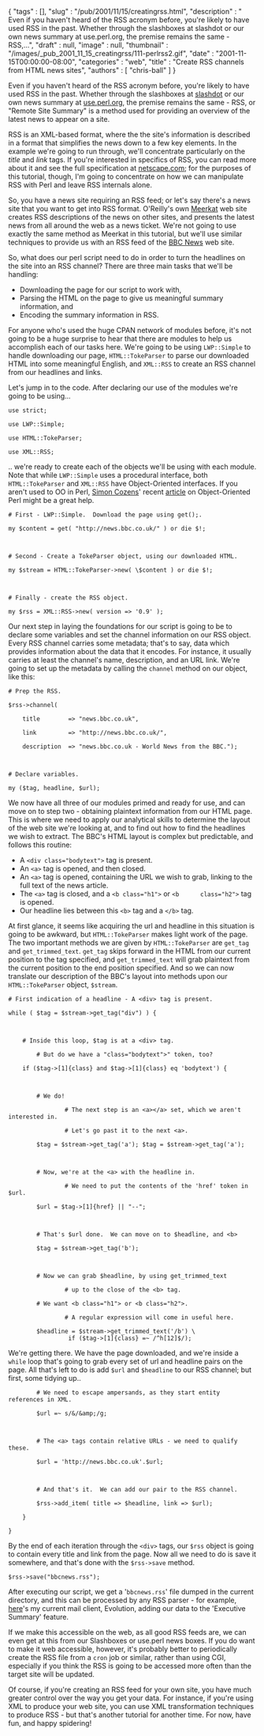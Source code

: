 {
   "tags" : [],
   "slug" : "/pub/2001/11/15/creatingrss.html",
   "description" : " Even if you haven't heard of the RSS acronym before, you're likely to have used RSS in the past. Whether through the slashboxes at slashdot or our own news summary at use.perl.org, the premise remains the same - RSS,...",
   "draft" : null,
   "image" : null,
   "thumbnail" : "/images/_pub_2001_11_15_creatingrss/111-perlrss2.gif",
   "date" : "2001-11-15T00:00:00-08:00",
   "categories" : "web",
   "title" : "Create RSS channels from HTML news sites",
   "authors" : [
      "chris-ball"
   ]
}



Even if you haven't heard of the RSS acronym before, you're likely to have used RSS in the past. Whether through the slashboxes at [slashdot](http://slashdot.org) or our own news summary at [use.perl.org](http://use.perl.org), the premise remains the same - RSS, or "Remote Site Summary" is a method used for providing an overview of the latest news to appear on a site.

RSS is an XML-based format, where the the site's information is described in a format that simplifies the news down to a few key elements. In the example we're going to run through, we'll concentrate particularly on the *title* and *link* tags. If you're interested in specifics of RSS, you can read more about it and see the full specification at [netscape.com](http://my.netscape.com/publish/formats/rss-spec-0.91.html); for the purposes of this tutorial, though, I'm going to concentrate on how we can manipulate RSS with Perl and leave RSS internals alone.

So, you have a news site requiring an RSS feed; or let's say there's a news site that you want to get into RSS format. O'Reilly's own [Meerkat](http://meerkat.oreillynet.com) web site creates RSS descriptions of the news on other sites, and presents the latest news from all around the web as a news ticket. We're not going to use exactly the same method as Meerkat in this tutorial, but we'll use similar techniques to provide us with an RSS feed of the [BBC News](http://news.bbc.co.uk/) web site.

So, what does our perl script need to do in order to turn the headlines on the site into an RSS channel? There are three main tasks that we'll be handling:

-   Downloading the page for our script to work with,
-   Parsing the HTML on the page to give us meaningful summary information, and
-   Encoding the summary information in RSS.

For anyone who's used the huge CPAN network of modules before, it's not going to be a huge surprise to hear that there are modules to help us accomplish each of our tasks here. We're going to be using `LWP::Simple` to handle downloading our page, `HTML::TokeParser` to parse our downloaded HTML into some meaningful English, and `XML::RSS` to create an RSS channel from our headlines and links.

Let's jump in to the code. After declaring our use of the modules we're going to be using...


    use strict;

    use LWP::Simple;

    use HTML::TokeParser;

    use XML::RSS;

.. we're ready to create each of the objects we'll be using with each module. Note that while `LWP::Simple` uses a procedural interface, both `HTML::TokeParser` and `XML::RSS` have Object-Oriented interfaces. If you aren't used to OO in Perl, [Simon Cozens](/pub/au/Cozens_Simon)' recent [article](/pub/a/2001/11/07/ooperl.html) on Object-Oriented Perl might be a great help.


    # First - LWP::Simple.  Download the page using get();.

    my $content = get( "http://news.bbc.co.uk/" ) or die $!;



    # Second - Create a TokeParser object, using our downloaded HTML.

    my $stream = HTML::TokeParser->new( \$content ) or die $!;



    # Finally - create the RSS object. 

    my $rss = XML::RSS->new( version => '0.9' );

Our next step in laying the foundations for our script is going to be to declare some variables and set the channel information on our RSS object. Every RSS channel carries some metadata; that's to say, data which provides information about the data that it encodes. For instance, it usually carries at least the channel's name, description, and an URL link. We're going to set up the metadata by calling the `channel` method on our object, like this:


    # Prep the RSS.

    $rss->channel(

        title        => "news.bbc.co.uk",

        link         => "http://news.bbc.co.uk/",

        description  => "news.bbc.co.uk - World News from the BBC.");



    # Declare variables.

    my ($tag, headline, $url);

We now have all three of our modules primed and ready for use, and can move on to step two - obtaining plaintext information from our HTML page. This is where we need to apply our analytical skills to determine the layout of the web site we're looking at, and to find out how to find the headlines we wish to extract. The BBC's HTML layout is complex but predictable, and follows this routine:

-   A `<div class="bodytext">` tag is present.
-   An `<a>` tag is opened, and then closed.
-   An `<a>` tag is opened, containing the URL we wish to grab, linking to the full text of the news article.
-   The `<a>` tag is closed, and a `<b class="h1">` or `<b      class="h2">` tag is opened.
-   Our headline lies between this `<b>` tag and a `</b>` tag.

At first glance, it seems like acquiring the url and headline in this situation is going to be awkward, but `HTML::TokeParser` makes light work of the page. The two important methods we are given by `HTML::TokeParser` are `get_tag` and `get_trimmed_text`.
`get_tag` skips forward in the HTML from our current position to the tag specified, and `get_trimmed_text` will grab plaintext from the current position to the end position specified. And so we can now translate our description of the BBC's layout into methods upon our `HTML::TokeParser` object, `$stream`.


    # First indication of a headline - A <div> tag is present.

    while ( $tag = $stream->get_tag("div") ) {



        # Inside this loop, $tag is at a <div> tag.

            # But do we have a "class="bodytext">" token, too? 

        if ($tag->[1]{class} and $tag->[1]{class} eq 'bodytext') {



            # We do! 

                    # The next step is an <a></a> set, which we aren't interested in.  

                    # Let's go past it to the next <a>.

            $tag = $stream->get_tag('a'); $tag = $stream->get_tag('a');

            

            # Now, we're at the <a> with the headline in.

                    # We need to put the contents of the 'href' token in $url.

            $url = $tag->[1]{href} || "--";

            

            # That's $url done.  We can move on to $headline, and <b>

            $tag = $stream->get_tag('b');



            # Now we can grab $headline, by using get_trimmed_text 

                    # up to the close of the <b> tag.

            # We want <b class="h1"> or <b class="h2">.  

                    # A regular expression will come in useful here. 

            $headline = $stream->get_trimmed_text('/b') \ 
                     if ($tag->[1]{class} =~ /^h[12]$/); 

We're getting there. We have the page downloaded, and we're inside a `while` loop that's going to grab every set of url and headline pairs on the page. All that's left to do is add `$url` and `$headline` to our RSS channel; but first, some tidying up..


            # We need to escape ampersands, as they start entity references in XML.

            $url =~ s/&/&amp;/g;

        

            # The <a> tags contain relative URLs - we need to qualify these.

            $url = 'http://news.bbc.co.uk'.$url;

            

            # And that's it.  We can add our pair to the RSS channel. 

            $rss->add_item( title => $headline, link => $url);

        }

    }

By the end of each iteration through the `<div>` tags, our `$rss` object is going to contain every title and link from the page. Now all we need to do is save it somewhere, and that's done with the `$rss->save` method.


    $rss->save("bbcnews.rss");

After executing our script, we get a '`bbcnews.rss`' file dumped in the current directory, and this can be processed by any RSS parser - for example, [here](http://printf.net/evobbc.jpg)'s my current mail client, Evolution, adding our data to the 'Executive Summary' feature.

If we make this accessible on the web, as all good RSS feeds are, we can even get at this from our Slashboxes or use.perl news boxes. If you do want to make it web accessible, however, it's probably better to periodically create the RSS file from a `cron` job or similar, rather than using CGI, especially if you think the RSS is going to be accessed more often than the target site will be updated.

Of course, if you're creating an RSS feed for your own site, you have much greater control over the way you get your data. For instance, if you're using XML to produce your web site, you can use XML transformation techniques to produce RSS - but that's another tutorial for another time. For now, have fun, and happy spidering!
